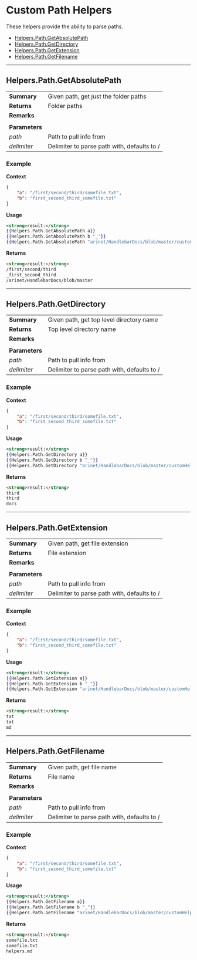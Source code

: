 # Custom Path Helpers
These helpers provide the ability to parse paths.

* [Helpers.Path.GetAbsolutePath](#helperspathgetabsolutepath)
* [Helpers.Path.GetDirectory](#helperspathgetdirectory)
* [Helpers.Path.GetExtension](#helperspathgetextension)
* [Helpers.Path.GetFilename](#helperspathgetfilename)

---
## Helpers.Path.GetAbsolutePath
|||
|-|-|
|**Summary**|Given path, get just the folder paths|
|**Returns**|Folder paths|
|**Remarks**||
|||
|**Parameters**||
|_path_|Path to pull info from|
|_delimiter_|Delimiter to parse path with, defaults to /|

### Example
**Context**
``` json
{
    "a": "/first/second/third/somefile.txt",
    "b": "first_second_third_somefile.txt"
}
```
**Usage**
``` handlebars
<strong>result:</strong>
{{Helpers.Path.GetAbsolutePath a}}
{{Helpers.Path.GetAbsolutePath b "_"}}
{{Helpers.Path.GetAbsolutePath "arinet/HandlebarDocs/blob/master/customHelpers.md"}}
```
**Returns**
``` html
<strong>result:</strong>
/first/second/third
_first_second_third
/arinet/HandlebarDocs/blob/master
```

---
## Helpers.Path.GetDirectory
|||
|-|-|
|**Summary**|Given path, get top level directory name|
|**Returns**|Top level directory name|
|**Remarks**||
|||
|**Parameters**||
|_path_|Path to pull info from|
|_delimiter_|Delimiter to parse path with, defaults to /|

### Example
**Context**
``` json
{
    "a": "/first/second/third/somefile.txt",
    "b": "first_second_third_somefile.txt"
}
```
**Usage**
``` handlebars
<strong>result:</strong>
{{Helpers.Path.GetDirectory a}}
{{Helpers.Path.GetDirectory b "_"}}
{{Helpers.Path.GetDirectory "arinet/HandlebarDocs/blob/master/customHelpers.md"}}
```
**Returns**
``` html
<strong>result:</strong>
third
third
docs
```

---
## Helpers.Path.GetExtension
|||
|-|-|
|**Summary**|Given path, get file extension|
|**Returns**|File extension|
|**Remarks**||
|||
|**Parameters**||
|_path_|Path to pull info from|
|_delimiter_|Delimiter to parse path with, defaults to /|

### Example
**Context**
``` json
{
    "a": "/first/second/third/somefile.txt",
    "b": "first_second_third_somefile.txt"
}
```
**Usage**
``` handlebars
<strong>result:</strong>
{{Helpers.Path.GetExtension a}}
{{Helpers.Path.GetExtension b "_"}}
{{Helpers.Path.GetExtension "arinet/HandlebarDocs/blob/master/customHelpers.md"}}
```
**Returns**
``` html
<strong>result:</strong>
txt
txt
md
```

---
## Helpers.Path.GetFilename
|||
|-|-|
|**Summary**|Given path, get file name|
|**Returns**|File name|
|**Remarks**||
|||
|**Parameters**||
|_path_|Path to pull info from|
|_delimiter_|Delimiter to parse path with, defaults to /|

### Example
**Context**
``` json
{
    "a": "/first/second/third/somefile.txt",
    "b": "first_second_third_somefile.txt"
}
```
**Usage**
``` handlebars
<strong>result:</strong>
{{Helpers.Path.GetFilename a}}
{{Helpers.Path.GetFilename b "_"}}
{{Helpers.Path.GetFilename "arinet/HandlebarDocs/blob/master/customHelpers.md"}}
```
**Returns**
``` html
<strong>result:</strong>
somefile.txt
somefile.txt
helpers.md
```